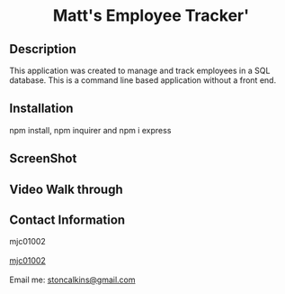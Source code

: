 
<h1 align="center">Matt's Employee Tracker'</h1>
  

## Description
This application was created to manage and track employees in a SQL database. This is a command line based application without a front end. 

## Installation
npm install, npm inquirer and npm i express

## ScreenShot

## Video Walk through

## Contact Information
mjc01002<br />
<br />
[mjc01002](https://github.com/mjc01002)<br />
<br />
Email me: stoncalkins@gmail.com<br /><br />

